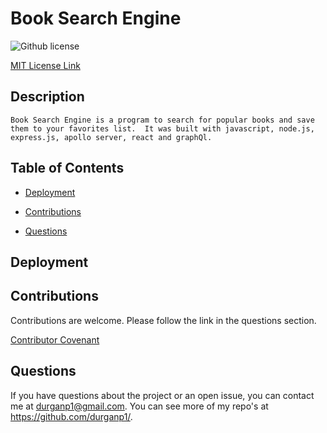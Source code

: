 # Book Search Engine
![Github license](https://img.shields.io/badge/license-MIT-blue.svg)

[MIT License Link](https://opensource.org/licenses/MIT)
  

## Description
    Book Search Engine is a program to search for popular books and save them to your favorites list.  It was built with javascript, node.js, express.js, apollo server, react and graphQl.

 ## Table of Contents

* [Deployment](#deployment)

* [Contributions](#contributions) 
    
* [Questions](#questions)

## Deployment

## Contributions

  Contributions are welcome.  Please follow the link in the questions section.

  [Contributor Covenant](https://www.contributor-covenant.org/version/2/0/code_of_conduct/code_of_conduct.md)

## Questions

  If you have questions about the project or an open issue, you can contact me at durganp1@gmail.com.  You can see more of my repo's at https://github.com/durganp1/.

